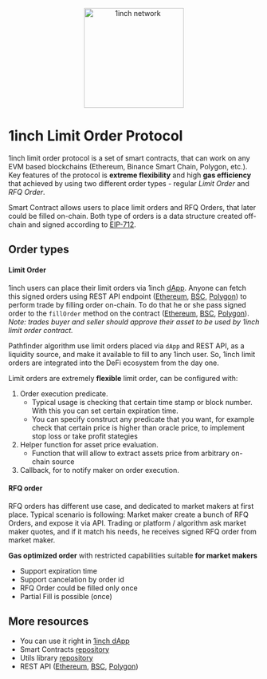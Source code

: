 <p align="center">
  <img src="https://app.1inch.io/assets/images/logo.svg" width="200" alt="1inch network" />
</p>

# 1inch Limit Order Protocol

1inch limit order protocol is a set of smart contracts, that can work on any EVM based blockchains (Ethereum, Binance Smart Chain, Polygon, etc.). Key features of the protocol is **extreme flexibility** and high **gas efficiency** that achieved by using two different order types - regular _Limit Order_ and _RFQ Order_.

Smart Contract allows users to place limit orders and RFQ Orders, that later could be filled on-chain.
Both type of orders is a data structure created off-chain and signed according to [EIP-712](https://eips.ethereum.org/EIPS/eip-712).

## Order types

#### Limit Order

1inch users can place their limit orders via 1inch [dApp](https://app.1inch.io/#/1/limit-order/WETH/DAI).
Anyone can fetch this signed orders using REST API endpoint ([Ethereum](https://limit-orders.1inch.exchange/swagger/ethereum/), [BSC](https://limit-orders.1inch.exchange/swagger/binance/), [Polygon](https://limit-orders.1inch.exchange/swagger/polygon/)) to perform trade by filling order on-chain.
To do that he or she pass signed order to the `fillOrder` method on the contract ([Ethereum](https://etherscan.io/address/0x3ef51736315f52d568d6d2cf289419b9cfffe782), [BSC](https://bscscan.com/address/0xe3456f4ee65e745a44ec3bcb83d0f2529d1b84eb), [Polygon](https://polygonscan.com/address/0xb707d89d29c189421163515c59e42147371d6857)).
_Note: trades buyer and seller should approve their asset to be used by 1inch limit order contract._

Pathfinder algorithm use limit orders placed via `dApp` and REST API, as a liquidity source, and make it available to fill to any 1inch user.
So, 1inch limit orders are integrated into the DeFi ecosystem from the day one.

Limit orders are extremely **flexible** limit order, can be configured with:

1. Order execution predicate.
    - Typical usage is checking that certain time stamp or block number. With this you can set certain expiration time.
    - You can specify construct any predicate that you want, for example check that certain price is higher than oracle price, to implement stop loss or take profit stategies
2. Helper function for asset price evaluation.
    - Function that will allow to extract assets price from arbitrary on-chain source
3. Callback, for to notify maker on order execution.

#### RFQ order

RFQ orders has different use case, and dedicated to market makers at first place. Typical scenario is following:
Market maker create a bunch of RFQ Orders, and expose it via API.
Trading or platform / algorithm ask market maker quotes, and if it match his needs, he receives signed RFQ order from market maker.

**Gas optimized order** with restricted capabilities suitable **for market makers**

-   Support expiration time
-   Support cancelation by order id
-   RFQ Order could be filled only once
-   Partial Fill is possible (once)

## More resources

-   You can use it right in [1inch dApp](https://app.1inch.io/#/1/limit-order/WETH/DAI)
-   Smart Contracts [repository](https://github.com/1inch/limit-order-protocol/)
-   Utils library [repository](https://github.com/1inch/limit-order-protocol-utils/)
-   REST API ([Ethereum](https://limit-orders.1inch.exchange/swagger/ethereum/), [BSC](https://limit-orders.1inch.exchange/swagger/binance/), [Polygon](https://limit-orders.1inch.exchange/swagger/polygon/))
